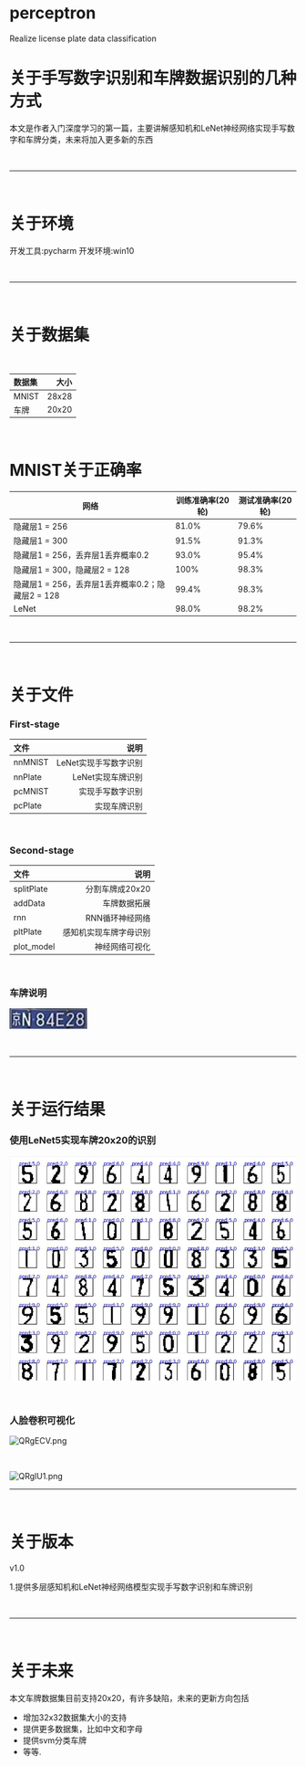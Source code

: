 # perceptron
Realize license plate data classification


# 关于手写数字识别和车牌数据识别的几种方式

本文是作者入门深度学习的第一篇，主要讲解感知机和LeNet神经网络实现手写数字和车牌分类，未来将加入更多新的东西

<br>
<hr>
<br>

# 关于环境

开发工具:pycharm
开发环境:win10

<br>
<hr>
<br>


# 关于数据集

<br>


| 数据集 | 大小 | 
| :-----| ----: |
| MNIST | 28x28 | 
| 车牌 | 20x20 | 

<br>

# MNIST关于正确率

| 网络 | 训练准确率(20轮) |测试准确率(20轮)|
|--|--|--|
| 隐藏层1 = 256 | 81.0% |79.6%|
| 隐藏层1 = 300 |91.5%  |91.3%|
| 隐藏层1 = 256，丢弃层1丢弃概率0.2 |93.0%  |95.4%|
| 隐藏层1 = 300，隐藏层2 = 128 | 100% |98.3%|
| 隐藏层1 = 256，丢弃层1丢弃概率0.2；隐藏层2 = 128 | 99.4% |98.3%|
| LeNet | 98.0% |98.2%|


<br>
<hr>
<br>

# 关于文件

### First-stage

| 文件 | 说明 | 
| :-----| ----: |
| nnMNIST | LeNet实现手写数字识别 | 
| nnPlate | LeNet实现车牌识别 | 
| pcMNIST | 实现手写数字识别 | 
| pcPlate | 实现车牌识别 | 


<br>

### Second-stage



| 文件 | 说明 | 
| :-----| ----: |
| splitPlate | 分割车牌成20x20 | 
| addData   |  车牌数据拓展 | 
| rnn   |  RNN循环神经网络 | 
| pltPlate   |  感知机实现车牌字母识别 | 
| plot_model   |  神经网络可视化 | 

<br>

### 车牌说明

![avater](Results/A01_N84E28_0.jpg)

<br>
<hr>
<br>

# 关于运行结果

### 使用LeNet5实现车牌20x20的识别
![avater](Results/LeNet5_Plate_20x20_0_9.jpg)

<br>

### 人脸卷积可视化

![QRgECV.png](https://s2.ax1x.com/2019/12/14/QRgECV.png)

<br>

![QRglU1.png](https://s2.ax1x.com/2019/12/14/QRglU1.png)
<br>
<hr>
<br>

# 关于版本

v1.0

1.提供多层感知机和LeNet神经网络模型实现手写数字识别和车牌识别


<br>
<hr>
<br>

# 关于未来

本文车牌数据集目前支持20x20，有许多缺陷，未来的更新方向包括

 - 增加32x32数据集大小的支持
 - 提供更多数据集，比如中文和字母
 - 提供svm分类车牌
 - 等等.


